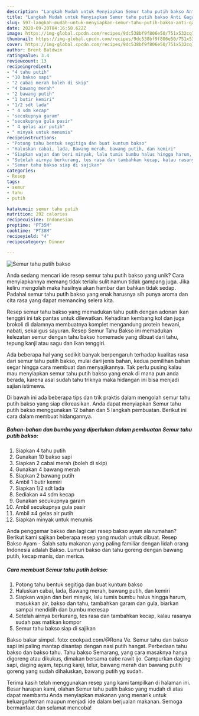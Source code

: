 ```yaml
---
description: "Langkah Mudah untuk Menyiapkan Semur tahu putih bakso Anti Gagal"
title: "Langkah Mudah untuk Menyiapkan Semur tahu putih bakso Anti Gagal"
slug: 597-langkah-mudah-untuk-menyiapkan-semur-tahu-putih-bakso-anti-gagal
date: 2020-09-20T04:16:58.622Z
image: https://img-global.cpcdn.com/recipes/9dc538bf9f806e50/751x532cq70/semur-tahu-putih-bakso-foto-resep-utama.jpg
thumbnail: https://img-global.cpcdn.com/recipes/9dc538bf9f806e50/751x532cq70/semur-tahu-putih-bakso-foto-resep-utama.jpg
cover: https://img-global.cpcdn.com/recipes/9dc538bf9f806e50/751x532cq70/semur-tahu-putih-bakso-foto-resep-utama.jpg
author: Brent Baldwin
ratingvalue: 3.4
reviewcount: 13
recipeingredient:
- "4 tahu putih"
- "10 bakso sapi"
- "2 cabai merah boleh di skip"
- "4 bawang merah"
- "2 bawang putih"
- "1 butir kemiri"
- "1/2 sdt lada"
- " 4 sdm kecap"
- "secukupnya garam"
- "secukupnya gula pasir"
- " 4 gelas air putih"
- " minyak untuk menumis"
recipeinstructions:
- "Potong tahu bentuk segitiga dan buat kuntum bakso"
- "Haluskan cabai, lada, Bawang merah, bawang putih, dan kemiri"
- "Siapkan wajan dan beri minyak, lalu tumis bumbu halus hingga harum, masukkan air, bakso dan tahu, tambahkan garam dan gula, biarkan sampai mendidih dan bumbu meresap"
- "Setelah airnya berkurang, tes rasa dan tambahkan kecap, kalau rasanya sudah pas matikan kompor"
- "Semur tahu bakso siap di sajikan"
categories:
- Resep
tags:
- semur
- tahu
- putih

katakunci: semur tahu putih 
nutrition: 292 calories
recipecuisine: Indonesian
preptime: "PT35M"
cooktime: "PT38M"
recipeyield: "4"
recipecategory: Dinner

---
```



![Semur tahu putih bakso](https://img-global.cpcdn.com/recipes/9dc538bf9f806e50/751x532cq70/semur-tahu-putih-bakso-foto-resep-utama.jpg)

Anda sedang mencari ide resep semur tahu putih bakso yang unik? Cara menyiapkannya memang tidak terlalu sulit namun tidak gampang juga. Jika keliru mengolah maka hasilnya akan hambar dan bahkan tidak sedap. Padahal semur tahu putih bakso yang enak harusnya sih punya aroma dan cita rasa yang dapat memancing selera kita.

Resep semur tahu bakso yang memadukan tahu putih dengan adonan ikan tenggiri ini tak pantas untuk dilewatkan. Kehadiran kembang kol dan juga brokoli di dalamnya membuatnya komplet mengandung protein hewani, nabati, sekaligus sayuran. Resep Semur Tahu Bakso ini memadukan kelezatan semur dengan tahu bakso homemade yang dibuat dari tahu, tepung kanji atau sagu dan ikan tenggiri.

Ada beberapa hal yang sedikit banyak berpengaruh terhadap kualitas rasa dari semur tahu putih bakso, mulai dari jenis bahan, kedua pemilihan bahan segar hingga cara membuat dan menyajikannya. Tak perlu pusing kalau mau menyiapkan semur tahu putih bakso yang enak di mana pun anda berada, karena asal sudah tahu triknya maka hidangan ini bisa menjadi sajian istimewa.


Di bawah ini ada beberapa tips dan trik praktis dalam mengolah semur tahu putih bakso yang siap dikreasikan. Anda dapat menyiapkan Semur tahu putih bakso menggunakan 12 bahan dan 5 langkah pembuatan. Berikut ini cara dalam membuat hidangannya.

<!--inarticleads1-->

##### Bahan-bahan dan bumbu yang diperlukan dalam pembuatan Semur tahu putih bakso:

1. Siapkan 4 tahu putih
1. Gunakan 10 bakso sapi
1. Siapkan 2 cabai merah (boleh di skip)
1. Gunakan 4 bawang merah
1. Siapkan 2 bawang putih
1. Ambil 1 butir kemiri
1. Siapkan 1/2 sdt lada
1. Sediakan  ±4 sdm kecap
1. Gunakan secukupnya garam
1. Ambil secukupnya gula pasir
1. Ambil  ±4 gelas air putih
1. Siapkan  minyak untuk menumis


Anda penggemar bakso dan lagi cari resep bakso ayam ala rumahan? Berikut kami sajikan beberapa resep yang mudah untuk dibuat. Resep Bakso Ayam - Salah satu makanan yang paling familiar dengan lidah orang Indonesia adalah Bakso. Lumuri bakso dan tahu goreng dengan bawang putih, kecap manis, dan merica. 

<!--inarticleads2-->

##### Cara membuat Semur tahu putih bakso:

1. Potong tahu bentuk segitiga dan buat kuntum bakso
1. Haluskan cabai, lada, Bawang merah, bawang putih, dan kemiri
1. Siapkan wajan dan beri minyak, lalu tumis bumbu halus hingga harum, masukkan air, bakso dan tahu, tambahkan garam dan gula, biarkan sampai mendidih dan bumbu meresap
1. Setelah airnya berkurang, tes rasa dan tambahkan kecap, kalau rasanya sudah pas matikan kompor
1. Semur tahu bakso siap di sajikan


Bakso bakar simpel. foto: cookpad.com/@Rona Ve. Semur tahu dan bakso sapi ini paling mantap disantap dengan nasi putih hangat. Perbedaan tahu bakso dan bakso tahu. Tahu bakso Semarang, yang cara masaknya hanya digoreng atau dikukus, dimakan bersama cabe rawit ijo. Campurkan daging sapi, daging ayam, tepung kanji, telur, bawang merah dan bawang putih goreng yang sudah dihaluskan, bawang putih yg sudah. 

Terima kasih telah menggunakan resep yang kami tampilkan di halaman ini. Besar harapan kami, olahan Semur tahu putih bakso yang mudah di atas dapat membantu Anda menyiapkan makanan yang menarik untuk keluarga/teman maupun menjadi ide dalam berjualan makanan. Semoga bermanfaat dan selamat mencoba!
